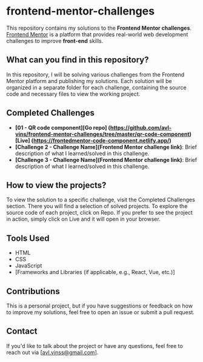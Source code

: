 

# frontend-mentor-challenges

This repository contains my solutions to the **Frontend Mentor challenges**. [Frontend Mentor](https://www.frontendmentor.io/home) is a platform that provides real-world web development challenges to improve **front-end** skills.

## What can you find in this repository?

In this repository, I will be solving various challenges from the Frontend Mentor platform and publishing my solutions. Each solution will be organized in a separate folder for each challenge, containing the source code and necessary files to view the working project.


## Completed Challenges

- **[01 - QR code component][Go repo] (https://github.com/avl-vins/frontend-mentor-challenges/tree/master/qr-code-component) [Live] (https://frontedmentor-code-component.netlify.app/)**
- **[Challenge 2 - Challenge Name](Frontend Mentor challenge link)**: Brief description of what I learned/solved in this challenge.
- **[Challenge 3 - Challenge Name](Frontend Mentor challenge link)**: Brief description of what I learned/solved in this challenge.

## How to view the projects?

To view the solution to a specific challenge, visit the Completed Challenges section. There you will find a selection of solved projects. To explore the source code of each project, click on Repo. If you prefer to see the project in action, simply click on Live and it will open in your browser.

## Tools Used

- HTML
- CSS
- JavaScript
- [Frameworks and Libraries (if applicable, e.g., React, Vue, etc.)]

## Contributions

This is a personal project, but if you have suggestions or feedback on how to improve my solutions, feel free to open an issue or submit a pull request.

## Contact

If you'd like to talk about the project or have any questions, feel free to reach out via [avl.vinss@gmail.com].
